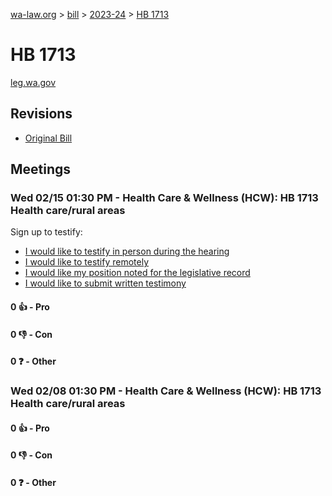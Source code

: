 [wa-law.org](/) > [bill](/bill/) > [2023-24](/bill/2023-24/) > [HB 1713](/bill/2023-24/hb/1713/)

# HB 1713
[leg.wa.gov](https://app.leg.wa.gov/billsummary?BillNumber=1713&Year=2023&Initiative=false)

## Revisions
* [Original Bill](1/)

## Meetings
### Wed 02/15 01:30 PM - Health Care & Wellness (HCW): HB 1713 Health care/rural areas
Sign up to testify:
* [I would like to testify in person during the hearing](https://app.leg.wa.gov/csi/Testifier/Add?chamber=House&mId=30743&aId=151734&caId=21417&tId=1)
* [I would like to testify remotely](https://app.leg.wa.gov/csi/Testifier/Add?chamber=House&mId=30743&aId=151734&caId=21417&tId=2)
* [I would like my position noted for the legislative record](https://app.leg.wa.gov/csi/Testifier/Add?chamber=House&mId=30743&aId=151734&caId=21417&tId=3)
* [I would like to submit written testimony](https://app.leg.wa.gov/csi/Testifier/Add?chamber=House&mId=30743&aId=151734&caId=21417&tId=4)

#### 0 👍 - Pro

#### 0 👎 - Con

#### 0 ❓ - Other

### Wed 02/08 01:30 PM - Health Care & Wellness (HCW): HB 1713 Health care/rural areas
#### 0 👍 - Pro

#### 0 👎 - Con

#### 0 ❓ - Other
